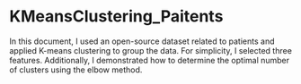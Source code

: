 # KMeansClustering_Paitents
In this document, I used an open-source dataset related to patients and applied K-means clustering to group the data. For simplicity, I selected three features. Additionally, I demonstrated how to determine the optimal number of clusters using the elbow method.
